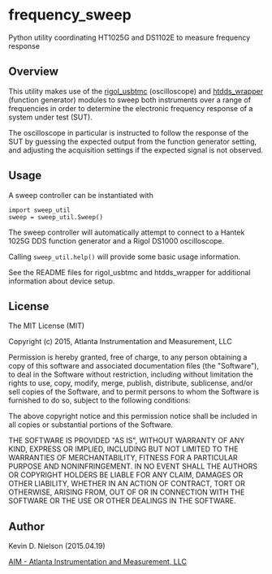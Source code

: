 # frequency_sweep
Python utility coordinating HT1025G and DS1102E to measure frequency
response

## Overview
This utility makes use of the
[rigol_usbtmc](https://github.com/AIMAtlanta/Rigol_USBTMC)
(oscilloscope) and
[htdds_wrapper](https://github.com/AIMAtlanta/Hantek_1025G)
(function generator) modules to sweep both instruments over a range of
frequencies in order to determine the electronic frequency response of
a system under test (SUT).

The oscilloscope in particular is instructed to follow the response of
the SUT by guessing the expected output from the function generator
setting, and adjusting the acquisition settings if the expected signal
is not observed.

## Usage
A sweep controller can be instantiated with

    import sweep_util
    sweep = sweep_util.Sweep()

The sweep controller will automatically attempt to connect to a Hantek
1025G DDS function generator and a Rigol DS1000 oscilloscope.

Calling `sweep_util.help()` will provide some basic usage information.

See the README files for rigol_usbtmc and htdds_wrapper for additional
information about device setup.

## License
The MIT License (MIT)

Copyright (c) 2015, Atlanta Instrumentation and Measurement, LLC

Permission is hereby granted, free of charge, to any person obtaining a
copy of this software and associated documentation files (the
"Software"), to deal in the Software without restriction, including
without limitation the rights to use, copy, modify, merge, publish,
distribute, sublicense, and/or sell copies of the Software, and to
permit persons to whom the Software is furnished to do so, subject to the
following conditions:

The above copyright notice and this permission notice shall be included
in all copies or substantial portions of the Software.

THE SOFTWARE IS PROVIDED "AS IS", WITHOUT WARRANTY OF ANY KIND, EXPRESS
OR IMPLIED, INCLUDING BUT NOT LIMITED TO THE WARRANTIES OF
MERCHANTABILITY, FITNESS FOR A PARTICULAR PURPOSE AND NONINFRINGEMENT.
IN NO EVENT SHALL THE AUTHORS OR COPYRIGHT HOLDERS BE LIABLE FOR ANY
CLAIM, DAMAGES OR OTHER LIABILITY, WHETHER IN AN ACTION OF CONTRACT,
TORT OR OTHERWISE, ARISING FROM, OUT OF OR IN CONNECTION WITH THE
SOFTWARE OR THE USE OR OTHER DEALINGS IN THE SOFTWARE.

## Author
Kevin D. Nielson (2015.04.19)

[AIM - Atlanta Instrumentation and Measurement, LLC](http://www.aimatlanta.com)

